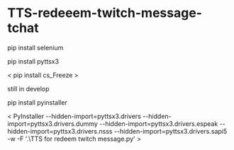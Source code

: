 # TTS-redeeem-twitch-message-tchat

pip install selenium

pip install pyttsx3

< pip install cs_Freeze >

still in develop

pip install pyinstaller 

<  PyInstaller --hidden-import=pyttsx3.drivers --hidden-import=pyttsx3.drivers.dummy --hidden-import=pyttsx3.drivers.espeak --hidden-import=pyttsx3.drivers.nsss --hidden-import=pyttsx3.drivers.sapi5 -w -F '.\TTS for redeem twitch message.py'  >
